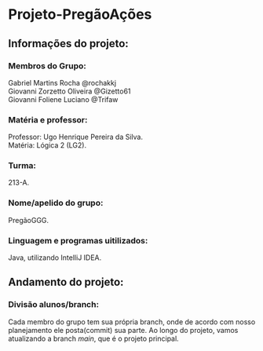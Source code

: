 # Projeto-PregãoAções
## Informações do projeto:
### Membros do Grupo:  
Gabriel Martins Rocha @rochakkj  
Giovanni Zorzetto Oliveira @Gizetto61  
Giovanni Foliene Luciano @Trifaw  

### Matéria e professor:
Professor: Ugo Henrique Pereira da Silva.  
Matéria: Lógica 2 (LG2).
### Turma:  
213-A.  
### Nome/apelido do grupo:  
PregãoGGG.  
### Linguagem e programas uitilizados:  
Java, utilizando IntelliJ IDEA.

## Andamento do projeto:  
### Divisão alunos/branch:  
Cada membro do grupo tem sua própria branch, onde de acordo com nosso planejamento ele posta(commit) sua parte. Ao longo do projeto, vamos atualizando a branch *main*, que é o projeto principal.
